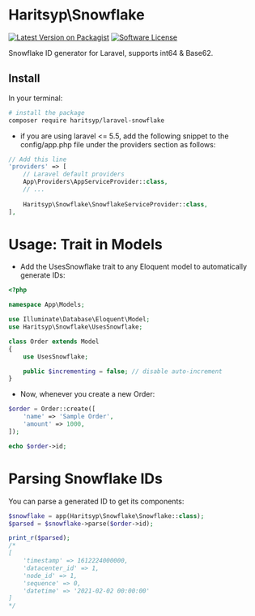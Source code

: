 # Haritsyp\Snowflake

[![Latest Version on Packagist][ico-version]][link-packagist]
[![Software License][ico-license]](LICENSE.md)

Snowflake ID generator for Laravel, supports int64 & Base62.

## Install 

In your terminal:

``` bash
# install the package
composer require haritsyp/laravel-snowflake
```

- if you are using laravel <= 5.5, add the following snippet to the config/app.php file under the providers section as follows:
``` php
// Add this line
'providers' => [
    // Laravel default providers
    App\Providers\AppServiceProvider::class,
    // ...
    
    Haritsyp\Snowflake\SnowflakeServiceProvider::class,
],

```
# Usage: Trait in Models

- Add the UsesSnowflake trait to any Eloquent model to automatically generate IDs:
``` php
<?php

namespace App\Models;

use Illuminate\Database\Eloquent\Model;
use Haritsyp\Snowflake\UsesSnowflake;

class Order extends Model
{
    use UsesSnowflake;

    public $incrementing = false; // disable auto-increment
}
```
- Now, whenever you create a new Order:
``` php
$order = Order::create([
    'name' => 'Sample Order',
    'amount' => 1000,
]);

echo $order->id; 
```
# Parsing Snowflake IDs
You can parse a generated ID to get its components:
``` php
$snowflake = app(Haritsyp\Snowflake\Snowflake::class);
$parsed = $snowflake->parse($order->id);

print_r($parsed);
/*
[
    'timestamp' => 1612224000000,
    'datacenter_id' => 1,
    'node_id' => 1,
    'sequence' => 0,
    'datetime' => '2021-02-02 00:00:00'
]
*/ 
```
[ico-version]: https://img.shields.io/badge/packagist-1.0-brightgreen
[ico-license]: https://img.shields.io/badge/license-MIT-green
[link-packagist]: https://packagist.org/packages/haritsyp/laravel-snowflake